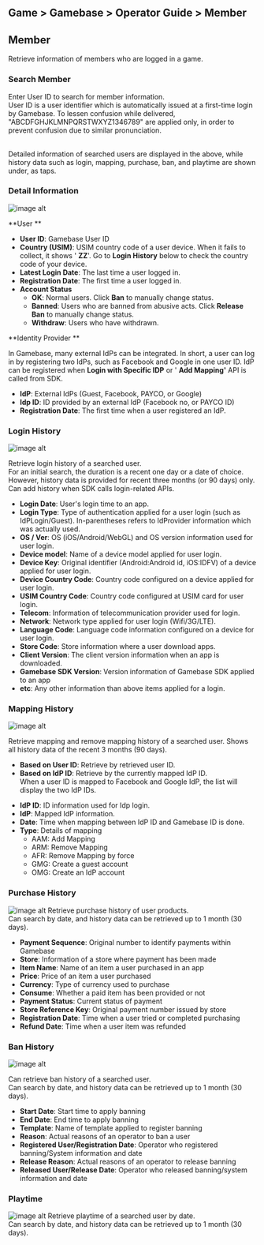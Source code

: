 ## Game &gt; Gamebase &gt; Operator Guide &gt; Member

## Member

Retrieve information of members who are logged in a game.


### Search Member

Enter User ID to search for member information.<br/>
User ID is a user identifier which is automatically issued at a first-time login by Gamebase. To lessen confusion while delivered, &quot;ABCDFGHJKLMNPQRSTWXYZ1346789&quot; are applied only, in order to prevent confusion due to similar pronunciation.<br/><br/>

Detailed information of searched users are displayed in the above, while history data such as login, mapping, purchase, ban, and playtime are shown under, as taps. <br/>




### Detail Information
![image alt](http://static.toastoven.net/prod_gamebase/Operators_Guide/Console_Member_Member1_1.4.png)

**User ** <br/>

- **User ID**: Gamebase User ID
- **Country (USIM)**: USIM country code of a user device. When it fails to collect, it shows &#39; **ZZ**&#39;. Go to **Login History** below to check the country code of your device.<br/>
- **Latest Login Date**: The last time a user logged in.<br/>
- **Registration Date**: The first time a user logged in.<br/>
- **Account Status**<br/>
  - **OK**: Normal users. Click **Ban** to manually change status.<br/>
  - **Banned**: Users who are banned from abusive acts. Click **Release Ban** to manually change status.<br/>
  - **Withdraw**: Users who have withdrawn.<br/>

**Identity Provider ** <br/>

In Gamebase, many external IdPs can be integrated. In short, a user can log in by registering two IdPs, such as Facebook and Google in one user ID. IdP can be registered when **Login with Specific IDP** or &#39; **Add Mapping&#39;** API is called from SDK.<br/>

- **IdP**: External IdPs (Guest, Facebook, PAYCO, or Google)
- **Idp ID**: ID provided by an external IdP (Facebook no, or PAYCO ID)
- **Registration Date**: The first time when a user registered an IdP.

### Login History
![image alt](http://static.toastoven.net/prod_gamebase/Operators_Guide/Console_Member_LoginHistory1_1.2.png)

Retrieve login history of a searched user. <br />
For an initial search, the duration is a recent one day or a date of choice. However, history data is provided for recent three months (or 90 days) only.<br />
Can add history when SDK calls login-related APIs.<br/>

- **Login Date**: User&#39;s login time to an app.
- **Login Type**: Type of authentication applied for a user login (such as IdPLogin/Guest). In-parentheses refers to IdProvider information which was actually used.
- **OS / Ver**: OS (iOS/Android/WebGL) and OS version information used for user login.
- **Device model**: Name of a device model applied for user login.
- **Device Key**: Original identifier (Android:Android id, iOS:IDFV) of a device applied for user login.
- **Device Country Code**: Country code configured on a device applied for user login.
- **USIM Country Code**: Country code configured at USIM card for user login.
- **Telecom**: Information of telecommunication provider used for login.
- **Network**: Network type applied for user login (Wifi/3G/LTE).
- **Language Code**: Language code information configured on a device for user login.
- **Store Code**: Store information where a user download apps.
- **Client Version**: The client version information when an app is downloaded.
- **Gamebase SDK Version**: Version information of Gamebase SDK applied to an app
- **etc**: Any other information than above items applied for a login.

### Mapping History
![image alt](http://static.toastoven.net/prod_gamebase/Operators_Guide/Console_Member_MappingHistory1_1.2.png)

Retrieve mapping and remove mapping history of a searched user. Shows all history data of the recent 3 months (90 days).<br />

- **Based on User ID**: Retrieve by retrieved user ID.
- **Based on IdP ID**: Retrieve by the currently mapped IdP ID. <br/>
  When a user ID is mapped to Facebook and Google IdP, the list will display the two IdP IDs.<br/>

* **IdP ID**: ID information used for Idp login.
* **IdP**: Mapped IdP information.
* **Date**: Time when mapping between IdP ID and Gamebase ID is done.
* **Type**: Details of mapping
  - AAM: Add Mapping
  - ARM: Remove Mapping
  - AFR: Remove Mapping by force
  - GMG: Create a guest account
  - OMG: Create an IdP account

### Purchase History
![image alt](http://static.toastoven.net/prod_gamebase/Operators_Guide/Console_Member_PurchaseHistory1_1.0.png)
Retrieve purchase history of user products.<br />
Can search by date, and history data can be retrieved up to 1 month (30 days).<br />

- **Payment Sequence**: Original number to identify payments within Gamebase
- **Store**: Information of a store where payment has been made
- **Item Name**: Name of an item a user purchased in an app
- **Price**: Price of an item a user purchased
- **Currency**: Type of currency used to purchase
- **Consume**: Whether a paid item has been provided or not
- **Payment Status**: Current status of payment
- **Store Reference Key**: Original payment number issued by store
- **Registration Date**: Time when a user tried or completed purchasing
- **Refund Date**: Time when a user item was refunded

### Ban History
![image alt](http://static.toastoven.net/prod_gamebase/Operators_Guide/Console_Member_BanHistory1_1.0.png)

Can retrieve ban history of a searched user.<br />
Can search by date, and history data can be retrieved up to 1 month (30 days).<br />

- **Start Date**: Start time to apply banning
- **End Date**: End time to apply banning
- **Template**: Name of template applied to register banning
- **Reason**: Actual reasons of an operator to ban a user
- **Registered User/Registration Date**: Operator who registered banning/System information and date
- **Release Reason**: Actual reasons of an operator to release banning
- **Released User/Release Date**: Operator who released banning/system information and date

### Playtime
![image alt](http://static.toastoven.net/prod_gamebase/Operators_Guide/Console_Member_Playtime1_1.2.png)
Retrieve playtime of a searched user by date.<br />
Can search by date, and history data can be retrieved up to 1 month (30 days).<br />